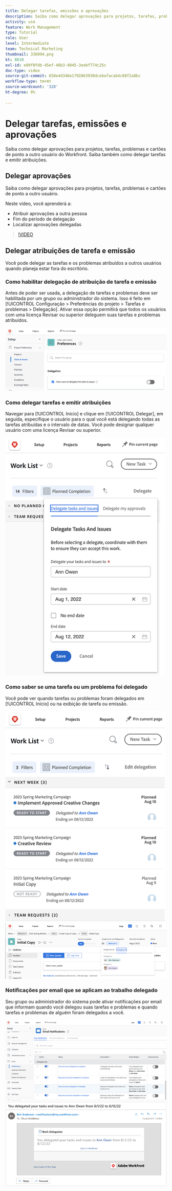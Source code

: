 ```yaml
---
title: Delegar tarefas, emissões e aprovações
description: Saiba como delegar aprovações para projetos, tarefas, problemas e cartões de ponto a outro usuário do Workfront. Saiba também como delegar tarefas e emitir atribuições.
activity: use
feature: Work Management
type: Tutorial
role: User
level: Intermediate
team: Technical Marketing
thumbnail: 336094.png
kt: 8810
exl-id: e89f0fdb-45ef-46b3-9845-3eebf774c25c
doc-type: video
source-git-commit: 650e4d346e1792863930dcebafacab4c88f2a8bc
workflow-type: tm+mt
source-wordcount: '328'
ht-degree: 0%

---
```


# Delegar tarefas, emissões e aprovações

Saiba como delegar aprovações para projetos, tarefas, problemas e cartões de ponto a outro usuário do Workfront. Saiba também como delegar tarefas e emitir atribuições.

## Delegar aprovações

Saiba como delegar aprovações para projetos, tarefas, problemas e cartões de ponto a outro usuário.

Neste vídeo, você aprenderá a:

* Atribuir aprovações a outra pessoa
* Fim do período de delegação
* Localizar aprovações delegadas

>[!VIDEO](https://video.tv.adobe.com/v/336094/?quality=12&learn=on)

<!---
learn more URLS
Delegate approval request
--->

## Delegar atribuições de tarefa e emissão

Você pode delegar as tarefas e os problemas atribuídos a outros usuários quando planeja estar fora do escritório.

### Como habilitar delegação de atribuição de tarefa e emissão

Antes de poder ser usada, a delegação de tarefas e problemas deve ser habilitada por um grupo ou administrador do sistema. Isso é feito em [!UICONTROL Configuração > Preferências do projeto > Tarefas e problemas > Delegação]. Ativar essa opção permitirá que todos os usuários com uma licença Revisar ou superior deleguem suas tarefas e problemas atribuídos.

![Captura de tela mostrando [!UICONTROL Configuração] preferências para delegação](assets/delegation-1.png)

### Como delegar tarefas e emitir atribuições

Navegar para [!UICONTROL Início] e clique em [!UICONTROL Delegar], em seguida, especifique o usuário para o qual você está delegando todas as tarefas atribuídas e o intervalo de datas. Você pode designar qualquer usuário com uma licença Revisar ou superior.

![Captura de tela que mostra a guia de delegação em [!UICONTROL Início]](assets/delegation-2.png)

### Como saber se uma tarefa ou um problema foi delegado

Você pode ver quando tarefas ou problemas foram delegados em [!UICONTROL Início] ou na exibição de tarefa ou emissão.

![Captura de tela mostrando atribuição de tarefa delegada em [!UICONTROL Início]](assets/delegation-4.png)
![Captura de tela mostrando atribuição de tarefa delegada na exibição de tarefa](assets/delegation-3.png)

### Notificações por email que se aplicam ao trabalho delegado

Seu grupo ou administrador do sistema pode ativar notificações por email que informam quando você delegou suas tarefas e problemas e quando tarefas e problemas de alguém foram delegados a você.

![Captura de tela mostrando [!UICONTROL Configuração] opções de notificação por email para delegação](assets/delegation-5.png)
![Captura de tela mostrando um email de delegação de trabalho](assets/delegation-6.png)
